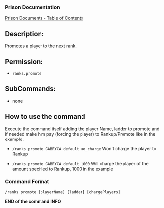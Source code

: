 ### Prison Documentation
[Prison Documents - Table of Contents](../prison_docs_000_toc.md)

## Description:

Promotes a player to the next rank.

## Permission: 

- `ranks.promote`

## SubCommands:

- none

## How to use the command

Execute the command itself adding the player Name, ladder to promote and if needed make him pay (forcing the player) to Rankup/Promote like in the example:

- `/ranks promote GABRYCA default no_charge`
Won't charge the player to Rankup

- `/ranks promote GABRYCA default 1000`
Will charge the player of the amount specified to Rankup, 1000 in the example

### Command Format

`/ranks promote [playerName] [ladder] [chargePlayers]`

**END of the command INFO**